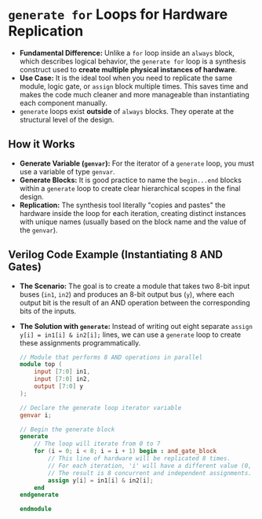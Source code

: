 # `generate for` Loops for Hardware Replication

* **Fundamental Difference:** Unlike a `for` loop inside an `always` block, which describes logical behavior, the `generate for` loop is a synthesis construct used to **create multiple physical instances of hardware**.
* **Use Case:** It is the ideal tool when you need to replicate the same module, logic gate, or `assign` block multiple times. This saves time and makes the code much cleaner and more manageable than instantiating each component manually.
* `generate` loops exist **outside** of `always` blocks. They operate at the structural level of the design.

## How it Works

* **Generate Variable (`genvar`):** For the iterator of a `generate` loop, you must use a variable of type `genvar`.
* **Generate Blocks:** It is good practice to name the `begin...end` blocks within a `generate` loop to create clear hierarchical scopes in the final design.
* **Replication:** The synthesis tool literally "copies and pastes" the hardware inside the loop for each iteration, creating distinct instances with unique names (usually based on the block name and the value of the `genvar`).

## Verilog Code Example (Instantiating 8 AND Gates)

* **The Scenario:** The goal is to create a module that takes two 8-bit input buses (`in1`, `in2`) and produces an 8-bit output bus (`y`), where each output bit is the result of an AND operation between the corresponding bits of the inputs.
* **The Solution with `generate`:** Instead of writing out eight separate `assign y[i] = in1[i] & in2[i];` lines, we can use a `generate` loop to create these assignments programmatically.

    ```verilog
    // Module that performs 8 AND operations in parallel
    module top (
        input [7:0] in1,
        input [7:0] in2,
        output [7:0] y
    );

    // Declare the generate loop iterator variable
    genvar i;

    // Begin the generate block
    generate
        // The loop will iterate from 0 to 7
        for (i = 0; i < 8; i = i + 1) begin : and_gate_block
            // This line of hardware will be replicated 8 times.
            // For each iteration, 'i' will have a different value (0, 1, 2, ... 7).
            // The result is 8 concurrent and independent assignments.
            assign y[i] = in1[i] & in2[i];
        end
    endgenerate

    endmodule
    ```